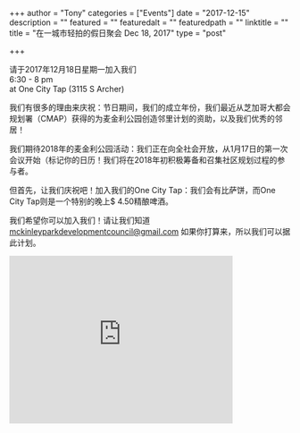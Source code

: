 
+++
author = "Tony"
categories = ["Events"]
date = "2017-12-15"
description = ""
featured = ""
featuredalt = ""
featuredpath = ""
linktitle = ""
title = "在一城市轻拍的假日聚会 Dec 18, 2017"
type = "post"

+++

请于2017年12月18日星期一加入我们
</br>6:30 - 8 pm 
</br>at One City Tap (3115 S Archer)


我们有很多的理由来庆祝：节日期间，我们的成立年份，我们最近从芝加哥大都会规划署（CMAP）获得的为麦金利公园创造邻里计划的资助，以及我们优秀的邻居！

我们期待2018年的麦金利公园活动：我们正在向全社会开放，从1月17日的第一次会议开始（标记你的日历！我们将在2018年初积极筹备和召集社区规划过程的参与者。  

但首先，让我们庆祝吧！加入我们的One City Tap：我们会有比萨饼，而One City Tap则是一个特别的晚上$ 4.50精酿啤酒。 

我们希望你可以加入我们！请让我们知道 <a href="mailto:mckinleyparkdevelopmentcouncil@gmail.com?Subject=OneCity%20RSVP" target="_top"> mckinleyparkdevelopmentcouncil@gmail.com</a> 如果你打算来，所以我们可以据此计划。

<iframe src="https://www.google.com/maps/embed?pb=!1m14!1m8!1m3!1d11890.314664104499!2d-87.666049!3d41.83737!3m2!1i1024!2i768!4f13.1!3m3!1m2!1s0x0%3A0x432dcc2110875b5f!2sOne+City+Tap!5e0!3m2!1sen!2sus!4v1513441568394" width="400" height="300" frameborder="0" style="border:0" allowfullscreen></iframe>
